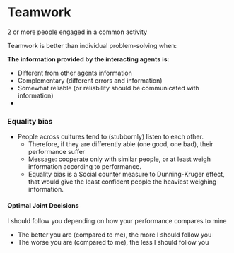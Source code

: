 # Teamwork
2 or more people engaged in a common activity

Teamwork is better than individual problem-solving when:

**The  information provided by the interacting agents is:**
- Different from other agents information
- Complementary (different errors and information)
- Somewhat reliable (or reliability should be communicated with information)
- 


### Equality bias
- People across cultures tend to (stubbornly) listen to each other.
	- Therefore, if they are differently able (one good, one bad), their performance suffer 
	- Message: cooperate only with similar people, or at least weigh information according to performance.
	- Equality bias is a Social counter measure to Dunning-Kruger effect, that would give the least confident people the heaviest weighing information.
#### Optimal Joint Decisions
I should follow you depending on how your performance compares to mine
- The better you are (compared to me), the more I should follow you
- The worse you are (compared to me), the less I should follow you